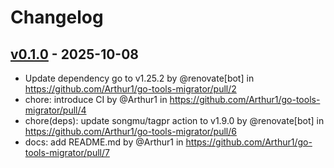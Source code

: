 # Changelog

## [v0.1.0](https://github.com/Arthur1/go-tools-migrator/commits/v0.1.0) - 2025-10-08
- Update dependency go to v1.25.2 by @renovate[bot] in https://github.com/Arthur1/go-tools-migrator/pull/2
- chore: introduce CI by @Arthur1 in https://github.com/Arthur1/go-tools-migrator/pull/4
- chore(deps): update songmu/tagpr action to v1.9.0 by @renovate[bot] in https://github.com/Arthur1/go-tools-migrator/pull/6
- docs: add README.md by @Arthur1 in https://github.com/Arthur1/go-tools-migrator/pull/7
